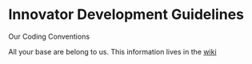 Innovator Development Guidelines
===========

Our Coding Conventions

All your base are belong to us. This information lives in the [wiki](https://github.com/innovatordm/conventions/wiki)
